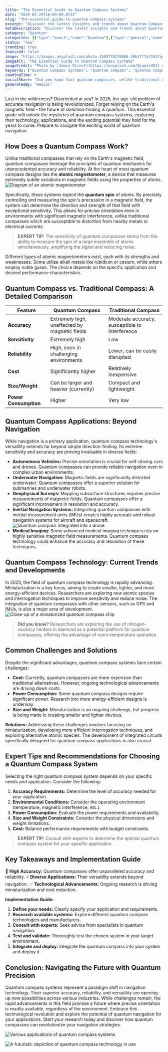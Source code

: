 ```yaml
---
title: "The Essential Guide to Quantum Compass Systems"
date: "2025-03-24T16:09:09.072Z"
slug: "the-essential-guide-to-quantum-compass-systems"
excerpt: "Discover the latest insights and trends about Quantum Compass Systems. This comprehensive guide covers everything you need to know about Quantum Compass Systems in 2025."
metaDescription: "Discover the latest insights and trends about Quantum Compass Systems. This comprehensive guide covers everything you need to know about Quantum Compass Sy..."
category: "Quantum"
categories: [{"type":"exact","name":"Quantum"},{"type":"general","name":"Navigation"},{"type":"medium","name":"Sensor Technology"},{"type":"specific","name":"Inertial Measurement"},{"type":"niche","name":"Microelectromechanical Systems"}]
status: "new"
trending: true
featured: false
image: "https://images.unsplash.com/photo-1505778276668-26b3ff7af103?q=85&w=1200&fit=max&fm=webp&auto=compress"
imageAlt: "The Essential Guide to Quantum Compass Systems"
imageCredit: "Photo by [Jamie Street](https://unsplash.com/@jamie452) on Unsplash"
keywords: ["Quantum Compass Systems", "quantum compass", "quantum compass technology", "quantum compass applications", "buy quantum compass", "quantum compass price", "best quantum compass system", "how does a quantum compass work?", "quantum compass vs traditional compass", "quantum compass for navigation"]
readingTime: 6
socialShare: "Did you know that quantum compasses, unlike traditional ones, aren't affected by magnetic interference?  The future of navigation is quantum-precise!"
generatedBy: "Gemini"
---
```




Lost in the wilderness?  Disoriented at sea?  In 2025, the age-old problem of accurate navigation is being revolutionized.  Forget relying on the Earth's magnetic field – the future of direction-finding is quantum. This essential guide will unlock the mysteries of quantum compass systems, exploring their technology, applications, and the exciting potential they hold for the years to come.  Prepare to navigate the exciting world of quantum navigation.

## How Does a Quantum Compass Work?

Unlike traditional compasses that rely on the Earth's magnetic field, quantum compasses leverage the principles of quantum mechanics for unprecedented accuracy and reliability.  At the heart of most quantum compass designs lies the **atomic magnetometer**, a device that measures extremely subtle variations in magnetic fields using the properties of atoms.  ![Diagram of an atomic magnetometer](https://images.unsplash.com/photo-1505778276668-26b3ff7af103?q=85&w=1200&fit=max&fm=webp&auto=compress)

Specifically, these systems exploit the **quantum spin** of atoms.  By precisely controlling and measuring the spin's precession in a magnetic field,  the system can determine the direction and strength of that field with exceptional sensitivity. This allows for precise orientation even in environments with significant magnetic interference, unlike traditional compasses which are susceptible to distortion from nearby metals or electrical currents.

> **EXPERT TIP:** The sensitivity of quantum compasses stems from the ability to measure the spin of a large ensemble of atoms simultaneously, amplifying the signal and reducing noise.

Different types of atomic magnetometers exist, each with its strengths and weaknesses.  Some utilize alkali metals like rubidium or cesium, while others employ noble gases. The choice depends on the specific application and desired performance characteristics.

## Quantum Compass vs. Traditional Compass: A Detailed Comparison

| Feature          | Quantum Compass                               | Traditional Compass                             |
|-----------------|-----------------------------------------------|-------------------------------------------------|
| **Accuracy**      | Extremely high, unaffected by magnetic fields | Moderate accuracy, susceptible to interference |
| **Sensitivity**   | Extremely high                               | Low                                             |
| **Reliability**   | High, even in challenging environments      | Lower, can be easily disrupted                 |
| **Cost**          | Significantly higher                           | Relatively inexpensive                          |
| **Size/Weight**   | Can be larger and heavier (currently)           | Compact and lightweight                        |
| **Power Consumption** | Higher                                        | Very low                                       |

## Quantum Compass Applications: Beyond Navigation

While navigation is a primary application, quantum compass technology's versatility extends far beyond simple direction-finding.  Its extreme sensitivity and accuracy are proving invaluable in diverse fields:

* **Autonomous Vehicles:**  Precise orientation is crucial for self-driving cars and drones. Quantum compasses can provide reliable navigation even in complex urban environments.
* **Underwater Navigation:**  Magnetic fields are significantly distorted underwater.  Quantum compasses offer a superior solution for submarines and underwater robots.
* **Geophysical Surveys:**  Mapping subsurface structures requires precise measurements of magnetic fields.  Quantum compasses offer a significant improvement in resolution and accuracy.
* **Inertial Navigation Systems:**  Integrating quantum compasses with inertial measurement units (IMUs) creates highly accurate and robust navigation systems for aircraft and spacecraft.  ![Quantum compass integrated into a drone](https://images.unsplash.com/photo-1518065896235-a4c93e088e7a?q=85&w=1200&fit=max&fm=webp&auto=compress)
* **Medical Imaging:**  Some advanced medical imaging techniques rely on highly sensitive magnetic field measurements.  Quantum compass technology could enhance the accuracy and resolution of these techniques.

## Quantum Compass Technology: Current Trends and Developments

In 2025, the field of quantum compass technology is rapidly advancing.  Miniaturization is a key focus, aiming to create smaller, lighter, and more energy-efficient devices.  Researchers are exploring new atomic species and interrogation techniques to improve sensitivity and reduce noise.  The integration of quantum compasses with other sensors, such as GPS and IMUs, is also a major area of development. ![Close-up of a miniaturized quantum compass chip](https://images.unsplash.com/photo-1516503424803-708327384b90?q=85&w=1200&fit=max&fm=webp&auto=compress)

> **Did you know?**  Researchers are exploring the use of nitrogen-vacancy centers in diamond as a potential platform for quantum compasses, offering the advantage of room-temperature operation.

## Common Challenges and Solutions

Despite the significant advantages, quantum compass systems face certain challenges:

* **Cost:**  Currently, quantum compasses are more expensive than traditional alternatives.  However, ongoing technological advancements are driving down costs.
* **Power Consumption:**  Some quantum compass designs require significant power.  Research into more energy-efficient designs is underway.
* **Size and Weight:**  Miniaturization is an ongoing challenge, but progress is being made in creating smaller and lighter devices.

**Solutions:**  Addressing these challenges involves focusing on miniaturization, developing more efficient interrogation techniques, and exploring alternative atomic species.  The development of integrated circuits specifically designed for quantum compass applications is also crucial.

##  Expert Tips and Recommendations for Choosing a Quantum Compass System

Selecting the right quantum compass system depends on your specific needs and application.  Consider the following:

1. **Accuracy Requirements:**  Determine the level of accuracy needed for your application.
2. **Environmental Conditions:**  Consider the operating environment (temperature, magnetic interference, etc.).
3. **Power Consumption:**  Evaluate the power requirements and availability.
4. **Size and Weight Constraints:**  Consider the physical dimensions and weight limitations.
5. **Cost:**  Balance performance requirements with budget constraints.

> **EXPERT TIP:** Consult with experts to determine the optimal quantum compass system for your specific application.

## Key Takeaways and Implementation Guide

🔑 **High Accuracy:** Quantum compasses offer unparalleled accuracy and reliability.
⚡ **Diverse Applications:**  Their versatility extends beyond navigation.
✅ **Technological Advancements:**  Ongoing research is driving miniaturization and cost reduction.

**Implementation Guide:**

1. **Define your needs:**  Clearly specify your application and requirements.
2. **Research available systems:**  Explore different quantum compass technologies and manufacturers.
3. **Consult with experts:**  Seek advice from specialists in quantum navigation.
4. **Test and validate:**  Thoroughly test the chosen system in your target environment.
5. **Integrate and deploy:**  Integrate the quantum compass into your system and deploy it.

## Conclusion: Navigating the Future with Quantum Precision

Quantum compass systems represent a paradigm shift in navigation technology.  Their superior accuracy, reliability, and versatility are opening up new possibilities across various industries.  While challenges remain, the rapid advancements in this field promise a future where precise orientation is readily available, regardless of the environment.  Embrace this technological revolution and explore the potential of quantum navigation for your applications.  Start your research today and discover how quantum compasses can revolutionize your navigation strategies.

![Various applications of quantum compass systems](https://images.unsplash.com/photo-1597945161640-9366e6d4253b?q=85&w=1200&fit=max&fm=webp&auto=compress)

![A futuristic depiction of quantum compass technology in use](https://images.unsplash.com/photo-1519709042477-8de6eaf1fdc5?q=85&w=1200&fit=max&fm=webp&auto=compress)
